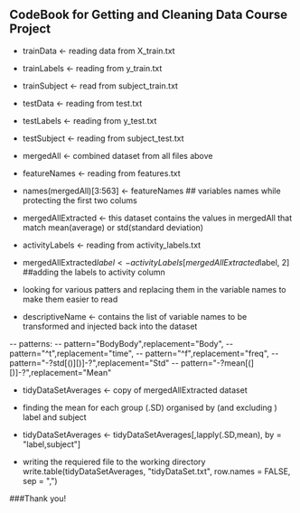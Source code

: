 ## CodeBook for Getting and Cleaning Data Course Project


- trainData <- reading data from X_train.txt
- trainLabels <- reading from y_train.txt
- trainSubject <- read from subject_train.txt

- testData <- reading from test.txt
- testLabels <- reading from y_test.txt  
- testSubject <- reading from subject_test.txt

- mergedAll <- combined dataset from all files above


- featureNames <- reading from features.txt
- names(mergedAll)[3:563] <- featureNames ## variables names while protecting the first two colums 

- mergedAllExtracted <- this dataset contains the values in mergedAll that match mean(average) or std(standard deviation)

- activityLabels <- reading from activity_labels.txt

- mergedAllExtracted$label <- activityLabels[mergedAllExtracted$label, 2] ##adding the labels to activity column

- looking for various patters and replacing them in the variable names to make them easier to read

- descriptiveName  <- contains the list of variable names to be transformed and injected back into the dataset

-- patterns:
-- pattern="BodyBody",replacement="Body", 
-- pattern="^t",replacement="time", 
-- pattern="^f",replacement="freq", 
-- pattern="-?std[()][)]-?",replacement="Std"
-- pattern="-?mean[(][)]-?",replacement="Mean"


- tidyDataSetAverages <- copy of mergedAllExtracted dataset
- finding the mean for each group (.SD) organised by (and excluding ) label and subject
- tidyDataSetAverages <- tidyDataSetAverages[,lapply(.SD,mean), by = "label,subject"] 

- writing the requiered file to the working directory
write.table(tidyDataSetAverages, "tidyDataSet.txt", row.names = FALSE, sep = ",")

###Thank you!

